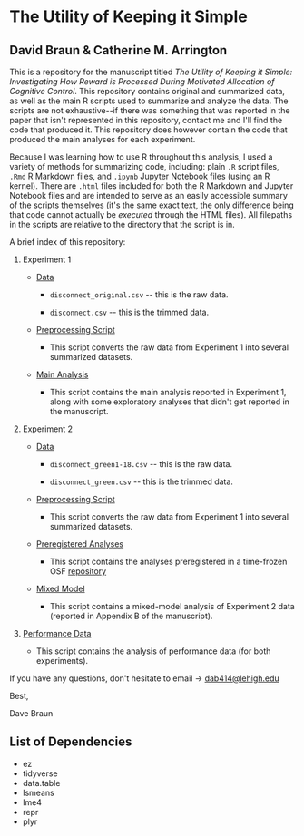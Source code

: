 # The Utility of Keeping it Simple
## David Braun & Catherine M. Arrington

This is a repository for the manuscript titled *The Utility of Keeping it Simple: Investigating How Reward is Processed During Motivated Allocation of Cognitive Control*. This repository contains original and summarized data, as well as the main R scripts used to summarize and analyze the data. The scripts are not exhaustive--if there was something that was reported in the paper that isn't represented in this repository, contact me and I'll find the code that produced it. This repository does however contain the code that produced the main analyses for each experiment. 

Because I was learning how to use R throughout this analysis, I used a variety of methods for summarizing code, including: plain `.R` script files, `.Rmd` R Markdown files, and `.ipynb` Jupyter Notebook files (using an R kernel). There are `.html` files included for both the R Markdown and Jupyter Notebook files and are intended to serve as an easily accessible summary of the scripts themselves (it's the same exact text, the only difference being that code cannot actually be *executed* through the HTML files). All filepaths in the scripts are relative to the directory that the script is in.

A brief index of this repository:

1. Experiment 1
  
	* [Data](experiment_one/data)

		* `disconnect_original.csv` -- this is the raw data.

		* `disconnect.csv` -- this is the trimmed data.

	* [Preprocessing Script](experiment_one/scripts/preprocessing.R)

		* This script converts the raw data from Experiment 1 into several summarized datasets.

	*  [Main Analysis](experiment_one/scripts/main_analyses.ipynb)

		* This script contains the main analysis reported in Experiment 1, along with some exploratory analyses that didn't get reported in the manuscript.

2. Experiment 2

	* [Data](experiment_two/data)

		* `disconnect_green1-18.csv` -- this is the raw data.

		* `disconnect_green.csv` -- this is the trimmed data.

	*  [Preprocessing Script](experiment_two/scripts/preprocessing.R)

		* This script converts the raw data from Experiment 1 into several summarized datasets.

	* [Preregistered Analyses](experiment_two/scripts/preregistered.ipynb)

		* This script contains the analyses preregistered in a time-frozen OSF [repository](https://osf.io/uex5x/register/5730e99a9ad5a102c5745a8a)

	* [Mixed Model](experiment_two/scripts/mixed_model.ipynb)

		* This script contains a mixed-model analysis of Experiment 2 data (reported in Appendix B of the manuscript).

3. [Performance Data](https://htmlpreview.github.io/?https://github.com/dab414/keeping_it_simple/blob/master/performance_data/Performance%20Summary.nb.html)
		
	* This script contains the analysis of performance data (for both experiments).

If you have any questions, don't hesitate to email -> dab414@lehigh.edu

Best,

Dave Braun

## List of Dependencies

* ez
* tidyverse
* data.table
* lsmeans
* lme4
* repr
* plyr



